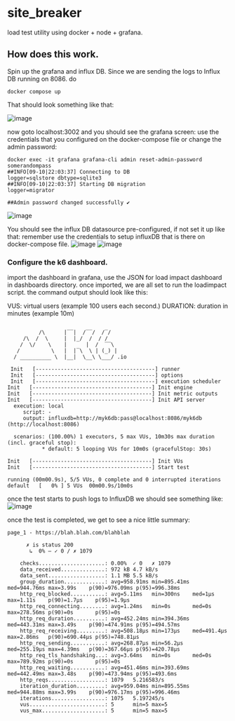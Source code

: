 # site_breaker
load test utility using docker + node + grafana.

## How does this work.
Spin up the grafana and influx DB. Since we are sending the logs to Influx DB running on 8086.
do 
```
docker compose up
```
That should look something like that:

![image](https://user-images.githubusercontent.com/68027670/92811995-97999180-f3dc-11ea-8284-7371bbe815ed.png)

now goto localhost:3002 and you should see the grafana screen:
use the credentials that you configured on the docker-compose file or change the admin password:
```
docker exec -it grafana grafana-cli admin reset-admin-password somerandompass
##INFO[09-10|22:03:37] Connecting to DB                         logger=sqlstore dbtype=sqlite3
##INFO[09-10|22:03:37] Starting DB migration                    logger=migrator

##Admin password changed successfully ✔
```

![image](https://user-images.githubusercontent.com/68027670/92812326-e0e9e100-f3dc-11ea-8245-6dc138ef8871.png)

You should see the influx DB datasource pre-configured, if not set it up like that:
remember use the credentials to setup influxDB that is there on docker-compose file. 
![image](https://user-images.githubusercontent.com/68027670/92814571-011b9f00-f3e1-11ea-960c-bda44a9700ba.png)
![image](https://user-images.githubusercontent.com/68027670/92815147-961e9800-f3e1-11ea-9491-e6f40d016728.png)


### Configure the k6 dashboard.
import the dashboard in grafana, use the JSON for load impact dashboard in dashboards directory.
once imported, we are all set to run the loadimpact script.
the command output should look like this:

VUS: virtual users (example 100 users each second.)
DURATION: duration in minutes (example 10m)
```

          /\      |‾‾|  /‾‾/  /‾/
     /\  /  \     |  |_/  /  / /
    /  \/    \    |      |  /  ‾‾\
   /          \   |  |‾\  \ | (_) |
  / __________ \  |__|  \__\ \___/ .io

 Init   [--------------------------------------] runner
 Init   [--------------------------------------] options
 Init   [--------------------------------------] execution scheduler
Init   [--------------------------------------] Init engine
Init   [--------------------------------------] Init metric outputs 
Init   [--------------------------------------] Init API server     
  execution: local
     script: -
     output: influxdb=http://myk6db:pass@localhost:8086/myk6db (http://localhost:8086)

  scenarios: (100.00%) 1 executors, 5 max VUs, 10m30s max duration (incl. graceful stop):
           * default: 5 looping VUs for 10m0s (gracefulStop: 30s)

Init   [--------------------------------------] Init VUs
Init   [--------------------------------------] Start test

running (00m00.9s), 5/5 VUs, 0 complete and 0 interrupted iterations
default   [   0% ] 5 VUs  00m00.9s/10m0s

```
once the test starts to push logs to InfluxDB we should see something like:
![image](https://user-images.githubusercontent.com/68027670/92816631-61134500-f3e3-11ea-9c4d-7a1e530eab6a.png)

once the test is completed, we get to see a nice little summary:
```
page_1 - https://blah.blah.com/blahblah

      ✗ is status 200
       ↳  0% — ✓ 0 / ✗ 1079

    checks.....................: 0.00%  ✓ 0   ✗ 1079
    data_received..............: 972 kB 4.7 kB/s
    data_sent..................: 1.1 MB 5.5 kB/s
    group_duration.............: avg=958.91ms min=895.41ms med=944.76ms max=3.99s    p(90)=976.09ms p(95)=996.38ms
    http_req_blocked...........: avg=5.11ms   min=300ns    med=1µs      max=1.11s    p(90)=1.7µs    p(95)=1.9µs
    http_req_connecting........: avg=1.24ms   min=0s       med=0s       max=278.56ms p(90)=0s       p(95)=0s
    http_req_duration..........: avg=452.24ms min=394.36ms med=443.31ms max=3.49s    p(90)=474.91ms p(95)=494.57ms
    http_req_receiving.........: avg=508.18µs min=173µs    med=491.4µs  max=2.86ms   p(90)=690.44µs p(95)=748.81µs
    http_req_sending...........: avg=268.87µs min=56.2µs   med=255.19µs max=4.39ms   p(90)=367.66µs p(95)=420.78µs
    http_req_tls_handshaking...: avg=3.64ms   min=0s       med=0s       max=789.92ms p(90)=0s       p(95)=0s
    http_req_waiting...........: avg=451.46ms min=393.69ms med=442.49ms max=3.48s    p(90)=473.94ms p(95)=493.6ms
    http_reqs..................: 1079   5.216583/s
    iteration_duration.........: avg=959.04ms min=895.55ms med=944.88ms max=3.99s    p(90)=976.17ms p(95)=996.46ms
    iterations.................: 1075   5.197245/s
    vus........................: 5      min=5 max=5
    vus_max....................: 5      min=5 max=5
```

